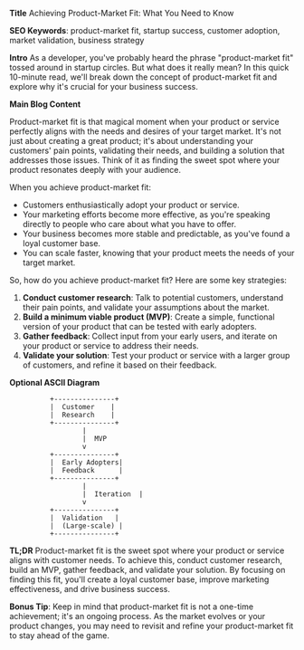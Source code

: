 **Title**
Achieving Product-Market Fit: What You Need to Know

**SEO Keywords**: product-market fit, startup success, customer adoption, market validation, business strategy

**Intro**
As a developer, you've probably heard the phrase "product-market fit" tossed around in startup circles. But what does it really mean? In this quick 10-minute read, we'll break down the concept of product-market fit and explore why it's crucial for your business success.

**Main Blog Content**

Product-market fit is that magical moment when your product or service perfectly aligns with the needs and desires of your target market. It's not just about creating a great product; it's about understanding your customers' pain points, validating their needs, and building a solution that addresses those issues. Think of it as finding the sweet spot where your product resonates deeply with your audience.

When you achieve product-market fit:

* Customers enthusiastically adopt your product or service.
* Your marketing efforts become more effective, as you're speaking directly to people who care about what you have to offer.
* Your business becomes more stable and predictable, as you've found a loyal customer base.
* You can scale faster, knowing that your product meets the needs of your target market.

So, how do you achieve product-market fit? Here are some key strategies:

1. **Conduct customer research**: Talk to potential customers, understand their pain points, and validate your assumptions about the market.
2. **Build a minimum viable product (MVP)**: Create a simple, functional version of your product that can be tested with early adopters.
3. **Gather feedback**: Collect input from your early users, and iterate on your product or service to address their needs.
4. **Validate your solution**: Test your product or service with a larger group of customers, and refine it based on their feedback.

**Optional ASCII Diagram**
```
          +---------------+
          |  Customer    |
          |  Research    |
          +---------------+
                  |
                  |  MVP
                  v
          +---------------+
          |  Early Adopters|
          |  Feedback      |
          +---------------+
                  |
                  |  Iteration  |
                  v
          +---------------+
          |  Validation   |
          |  (Large-scale) |
          +---------------+
```

**TL;DR**
Product-market fit is the sweet spot where your product or service aligns with customer needs. To achieve this, conduct customer research, build an MVP, gather feedback, and validate your solution. By focusing on finding this fit, you'll create a loyal customer base, improve marketing effectiveness, and drive business success.

**Bonus Tip**: Keep in mind that product-market fit is not a one-time achievement; it's an ongoing process. As the market evolves or your product changes, you may need to revisit and refine your product-market fit to stay ahead of the game.